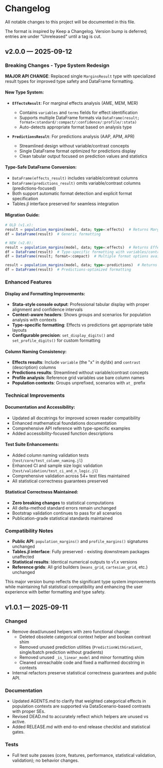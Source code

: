 # Changelog

All notable changes to this project will be documented in this file.

The format is inspired by Keep a Changelog. Version bump is deferred; entries are under "Unreleased" until a tag is cut.

## v2.0.0 — 2025-09-12

### Breaking Changes - Type System Redesign

**MAJOR API CHANGE**: Replaced single `MarginsResult` type with specialized result types for improved type safety and DataFrame formatting.

#### New Type System:
- **`EffectsResult`**: For marginal effects analysis (AME, MEM, MER)
  - Contains `variables` and `terms` fields for effect identification
  - Supports multiple DataFrame formats via `DataFrame(result; format=:standard/:compact/:confidence/:profile/:stata)`
  - Auto-detects appropriate format based on analysis type

- **`PredictionsResult`**: For predictions analysis (AAP, APM, APR)  
  - Streamlined design without variable/contrast concepts
  - Single DataFrame format optimized for predictions display
  - Clean tabular output focused on prediction values and statistics

#### Type-Safe DataFrame Conversion:
- `DataFrame(effects_result)` includes variable/contrast columns
- `DataFrame(predictions_result)` omits variable/contrast columns (predictions-focused)
- Both support automatic format detection and explicit format specification
- Tables.jl interface preserved for seamless integration

#### Migration Guide:
```julia
# OLD (v1.x):
result = population_margins(model, data; type=:effects)  # Returns MarginsResult
df = DataFrame(result)  # Generic formatting

# NEW (v2.0):
result = population_margins(model, data; type=:effects)  # Returns EffectsResult  
df = DataFrame(result)  # Type-specific formatting with variables/contrasts
df = DataFrame(result; format=:compact)  # Multiple format options available

result = population_margins(model, data; type=:predictions)  # Returns PredictionsResult
df = DataFrame(result)  # Predictions-optimized formatting
```

### Enhanced Features

#### Display and Formatting Improvements:
- **Stata-style console output**: Professional tabular display with proper alignment and confidence intervals
- **Context-aware headers**: Shows groups and scenarios for population analysis with contexts
- **Type-specific formatting**: Effects vs predictions get appropriate table layouts
- **Configurable precision**: `set_display_digits()` and `set_profile_digits()` for custom formatting

#### Column Naming Consistency:
- **Effects results**: Include `variable` (the "x" in dy/dx) and `contrast` (description) columns
- **Predictions results**: Streamlined without variable/contrast concepts
- **Profile analysis**: Reference grid variables use bare column names
- **Population contexts**: Groups unprefixed, scenarios with `at_` prefix

### Technical Improvements

#### Documentation and Accessibility:
- Updated all docstrings for improved screen reader compatibility
- Enhanced mathematical foundations documentation
- Comprehensive API reference with type-specific examples
- Added accessibility-focused function descriptions

#### Test Suite Enhancements:
- Added column naming validation tests (`test/core/test_column_naming.jl`)
- Enhanced CI and sample size logic validation (`test/validation/test_ci_and_n_logic.jl`)
- Comprehensive validation across 54+ test files maintained
- All statistical correctness guarantees preserved

#### Statistical Correctness Maintained:
- **Zero breaking changes** to statistical computations
- All delta-method standard errors remain unchanged
- Bootstrap validation continues to pass for all scenarios
- Publication-grade statistical standards maintained

### Compatibility Notes

- **Public API**: `population_margins()` and `profile_margins()` signatures unchanged
- **Tables.jl interface**: Fully preserved - existing downstream packages unaffected
- **Statistical results**: Identical numerical outputs to v1.x versions
- **Reference grids**: All grid builders (`means_grid`, `cartesian_grid`, etc.) unchanged

This major version bump reflects the significant type system improvements while maintaining full statistical compatibility and enhancing the user experience with better formatting and type safety.

## v1.0.1 — 2025-09-11

### Changed
- Remove dead/unused helpers with zero functional change:
  - Deleted obsolete categorical context helper and boolean contrast shim
  - Removed unused prediction utilities (`PredictionWithGradient`, single/batch prediction without gradients)
  - Removed unused `_is_linear_model` and minor formatting shim
  - Cleaned unreachable code and fixed a malformed docstring in contexts
- Internal refactors preserve statistical correctness guarantees and public API.

### Documentation
- Updated AGENTS.md to clarify that weighted categorical effects in population contexts are supported via DataScenario-based contrasts with proper SEs.
- Revised DEAD.md to accurately reflect which helpers are unused vs active.
- Added RELEASE.md with end-to-end release checklist and statistical gates.

### Tests
- Full test suite passes (core, features, performance, statistical validation, validation); no behavior changes.

